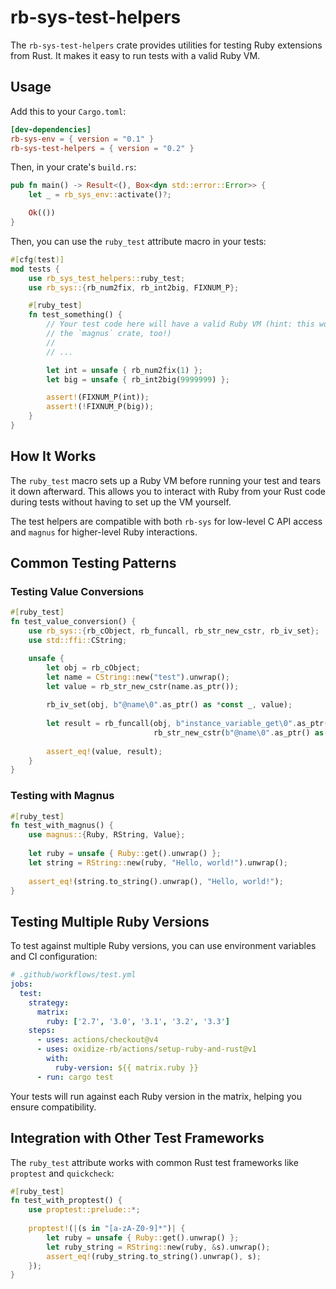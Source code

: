 # rb-sys-test-helpers

The `rb-sys-test-helpers` crate provides utilities for testing Ruby extensions from Rust. It makes it easy to run tests with a valid Ruby VM.

## Usage

Add this to your `Cargo.toml`:

```toml
[dev-dependencies]
rb-sys-env = { version = "0.1" }
rb-sys-test-helpers = { version = "0.2" }
```

Then, in your crate's `build.rs`:

```rust
pub fn main() -> Result<(), Box<dyn std::error::Error>> {
    let _ = rb_sys_env::activate()?;

    Ok(())
}
```

Then, you can use the `ruby_test` attribute macro in your tests:

```rust
#[cfg(test)]
mod tests {
    use rb_sys_test_helpers::ruby_test;
    use rb_sys::{rb_num2fix, rb_int2big, FIXNUM_P};

    #[ruby_test]
    fn test_something() {
        // Your test code here will have a valid Ruby VM (hint: this works with
        // the `magnus` crate, too!)
        //
        // ...

        let int = unsafe { rb_num2fix(1) };
        let big = unsafe { rb_int2big(9999999) };

        assert!(FIXNUM_P(int));
        assert!(!FIXNUM_P(big));
    }
}
```

## How It Works

The `ruby_test` macro sets up a Ruby VM before running your test and tears it down afterward. This allows you to interact with Ruby from your Rust code during tests without having to set up the VM yourself.

The test helpers are compatible with both `rb-sys` for low-level C API access and `magnus` for higher-level Ruby interactions.

## Common Testing Patterns

### Testing Value Conversions

```rust
#[ruby_test]
fn test_value_conversion() {
    use rb_sys::{rb_cObject, rb_funcall, rb_str_new_cstr, rb_iv_set};
    use std::ffi::CString;

    unsafe {
        let obj = rb_cObject;
        let name = CString::new("test").unwrap();
        let value = rb_str_new_cstr(name.as_ptr());
        
        rb_iv_set(obj, b"@name\0".as_ptr() as *const _, value);
        
        let result = rb_funcall(obj, b"instance_variable_get\0".as_ptr() as *const _, 1, 
                                rb_str_new_cstr(b"@name\0".as_ptr() as *const _));
                                
        assert_eq!(value, result);
    }
}
```

### Testing with Magnus

```rust
#[ruby_test]
fn test_with_magnus() {
    use magnus::{Ruby, RString, Value};
    
    let ruby = unsafe { Ruby::get().unwrap() };
    let string = RString::new(ruby, "Hello, world!").unwrap();
    
    assert_eq!(string.to_string().unwrap(), "Hello, world!");
}
```

## Testing Multiple Ruby Versions

To test against multiple Ruby versions, you can use environment variables and CI configuration:

```yaml
# .github/workflows/test.yml
jobs:
  test:
    strategy:
      matrix:
        ruby: ['2.7', '3.0', '3.1', '3.2', '3.3']
    steps:
      - uses: actions/checkout@v4
      - uses: oxidize-rb/actions/setup-ruby-and-rust@v1
        with:
          ruby-version: ${{ matrix.ruby }}
      - run: cargo test
```

Your tests will run against each Ruby version in the matrix, helping you ensure compatibility.

## Integration with Other Test Frameworks

The `ruby_test` attribute works with common Rust test frameworks like `proptest` and `quickcheck`:

```rust
#[ruby_test]
fn test_with_proptest() {
    use proptest::prelude::*;
    
    proptest!(|(s in "[a-zA-Z0-9]*")| {
        let ruby = unsafe { Ruby::get().unwrap() };
        let ruby_string = RString::new(ruby, &s).unwrap();
        assert_eq!(ruby_string.to_string().unwrap(), s);
    });
}
```